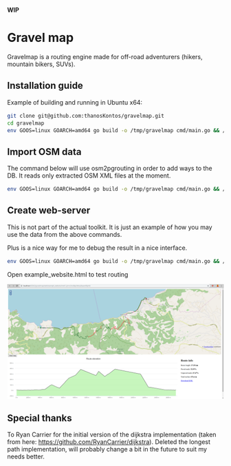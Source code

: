 **WIP**

# Gravel map

Gravelmap is a routing engine made for off-road adventurers (hikers, mountain bikers, SUVs).

## Installation guide

Example of building and running in Ubuntu x64:

```bash
git clone git@github.com:thanosKontos/gravelmap.git
cd gravelmap
env GOOS=linux GOARCH=amd64 go build -o /tmp/gravelmap cmd/main.go && /tmp/gravelmap version
```

## Import OSM data

The command below will use osm2pgrouting in order to add ways to the DB. It reads only extracted OSM XML files at the moment.

```bash
env GOOS=linux GOARCH=amd64 go build -o /tmp/gravelmap cmd/main.go && /tmp/gravelmap import-routing-data --tag-cost-config profiles/pgrouting_mt_bike.xml --input /path/to/osm/greece_E21N37.osm
```

## Create web-server

This is not part of the actual toolkit. It is just an example of how you may use the data from the above commands.

Plus is a nice way for me to debug the result in a nice interface.

```bash
env GOOS=linux GOARCH=amd64 go build -o /tmp/gravelmap cmd/main.go && /tmp/gravelmap create-web-server
```

Open example_website.html to test routing

![](resources/example_website.png)

## Special thanks

To Ryan Carrier for the initial version of the dijkstra implementation (taken from here: https://github.com/RyanCarrier/dijkstra). Deleted the longest path implementation, will probably change a bit in the future to suit my needs better.